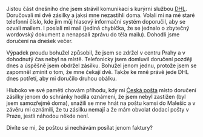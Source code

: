<!-- dcterms:identifier = riderweblog#4 -->
<!-- dcterms:title = DHL budiž pochváleno -->
<!-- np9:categoryId = 2 -->
<!-- x4w:category = Lidé a jiná zvěř -->
<!-- np9:authorId = 1 -->
<!-- np9:authorEmail = michal.valasek@altairis.cz -->
<!-- dcterms:creator = Michal Altair Valášek -->
<!-- dcterms:created = 2003-01-31T23:26:06+01:00 -->
<!-- dcterms:dateAccepted = 2003-01-31T23:26:06+01:00 -->

Jistou část dnešního dne jsem strávil komunikací s kurýrní službou [DHL](http://www.dhl.cz/). Doručovali mi dvě zásilky a jaksi mne nezastihli doma. Volali mi na mé staré telefonní číslo, kde jim můj hlasový informační systém doporučil, aby se ozvali mailem. I poslali mi mail (jediná chybička, že se jednalo o zbytečný wordovský dokument a nenapsali zprávu do těla mailu). Dohodli jsme doručení na dnešek večer.

Výpadek proudu bohužel způsobil, že jsem se zdržel v centru Prahy a v dohodnutý čas nebyl na místě. Telefonicky jsem domluvil doručení později dnes a úspěšně jsem obdržel zásilku. Bohužel jenom jednu, protože jsem se zapomněl zmínit o tom, že mne čekají dvě. Takže ke mně právě jede DHL dnes potřetí, aby mi doručilo druhou obálku.

Hluboko ve své paměti chovám příhodu, kdy mi [Česká pošta](http://www.cpost.cz) místo doručení zásilky jenom do schránky hodila oznámení, že jsem nebyl zastižen (byl jsem samozřejmě doma), snažili se mne hnát na poštu kamsi do Malešic a v závěru mi oznámili, že tu zásilku nemají a že mám obvolat dodací pošty v Praze, jestli náhodou někde není.

Divíte se mi, že poštou si nechávám posílat jenom faktury?